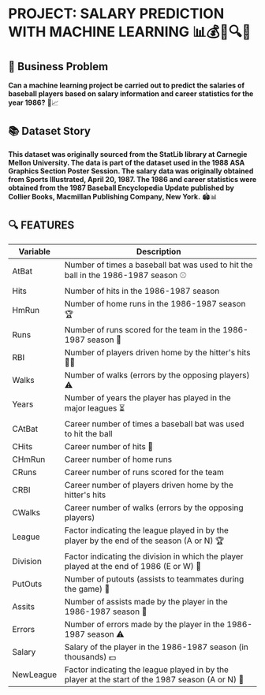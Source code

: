 # PROJECT: SALARY PREDICTION WITH MACHINE LEARNING 📊💰🤖🔍🚀

## 💼 Business Problem

**Can a machine learning project be carried out to predict the salaries of baseball players based on salary information and career statistics for the year 1986?** 🧩📈

## 📚 Dataset Story

**This dataset was originally sourced from the StatLib library at Carnegie Mellon University. The data is part of the dataset used 
in the 1988 ASA Graphics Section Poster Session. The salary data was originally obtained from Sports Illustrated, April 20, 1987. The 1986 and 
career statistics were obtained from the 1987 Baseball Encyclopedia Update published by Collier Books, Macmillan Publishing Company, New York.** 🏟️📊

## 🔍 FEATURES

| Variable     | Description                                                                                              |
|--------------|----------------------------------------------------------------------------------------------------------|
| AtBat        | Number of times a baseball bat was used to hit the ball in the 1986-1987 season ⚾️                      |
| Hits         | Number of hits in the 1986-1987 season                                                                   |
| HmRun        | Number of home runs in the 1986-1987 season 🏆                                                           |
| Runs         | Number of runs scored for the team in the 1986-1987 season 🥇                                            |
| RBI          | Number of players driven home by the hitter's hits 🏃‍♂️                                                 |
| Walks        | Number of walks (errors by the opposing players) ⚠️                                                      |
| Years        | Number of years the player has played in the major leagues ⏳                                           |
| CAtBat       | Career number of times a baseball bat was used to hit the ball                                           |
| CHits        | Career number of hits 🏅                                                                                  |
| CHmRun       | Career number of home runs                                                                              |
| CRuns        | Career number of runs scored for the team                                                                 |
| CRBI         | Career number of players driven home by the hitter's hits                                               |
| CWalks       | Career number of walks (errors by the opposing players)                                                  |
| League       | Factor indicating the league played in by the player by the end of the season (A or N) 🏆               |
| Division     | Factor indicating the division in which the player played at the end of 1986 (E or W) 🏅                 |
| PutOuts      | Number of putouts (assists to teammates during the game) 🤝                                              |
| Assits       | Number of assists made by the player in the 1986-1987 season 🏅                                        |
| Errors       | Number of errors made by the player in the 1986-1987 season ⚠️                                          |
| Salary       | Salary of the player in the 1986-1987 season (in thousands) 💵                                           |
| NewLeague    | Factor indicating the league played in by the player at the start of the 1987 season (A or N) 🌟         |
